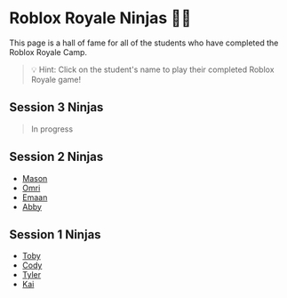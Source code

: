 # Roblox Royale Ninjas 🐱‍👤
This page is a hall of fame for all of the students who have completed the Roblox Royale Camp.

> 💡 Hint: Click on the student's name to play their completed Roblox Royale game!

## Session 3 Ninjas
> In progress

## Session 2 Ninjas
* [Mason](https://www.roblox.com/games/5471339932/pixelmaster0222s-Place-Number-1)
* [Omri](https://www.roblox.com/games/5471340030/doge-royale)
* [Emaan](https://www.roblox.com/games/5471344498/super-game)
* [Abby](https://www.roblox.com/games/5471340049/tree-roblox)

## Session 1 Ninjas
* [Toby](https://www.roblox.com/games/5366203536/Robloxcodecamp12s-Place-Number-26)
* [Cody](https://web.roblox.com/games/5350648078/Untitled-Game)
* [Tyler](https://web.roblox.com/games/5366383913/Place-Number)
* [Kai](https://web.roblox.com/games/5366382460/WAR)